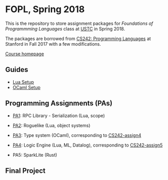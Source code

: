 # FOPL, Spring 2018

This is the repository to store assignment packages for <i>Foundations of Programmming Languages</i> class at [USTC](http://www.ustc.edu.cn) in Spring 2018.

The packages are borrowed from [CS242: Programming Languages](http://cs242.stanford.edu/) at Stanford in Fall 2017 with a few modifications.

[Course homepage](http://staff.ustc.edu.cn/~yuzhang/fopl/)
## Guides
- [Lua Setup](lua-setup.md)
- [OCaml Setup](ocaml-setup.md)
## Programming Assignments (PAs)
- [PA1](assign1/README.md): RPC Library - Serialization (Lua, scope)
- [PA2](assign2/README.md): Roguelike (Lua, object systems)
- [PA3](assign3/README.md): Type system (OCaml), corresponding to [CS242-assign4](http://cs242.stanford.edu/assignments/assign4/)
- [PA4](assign4/README.md): Logic Engine (Lua, ML, Datalog), corresponding to [CS242-assign5](http://cs242.stanford.edu/assignments/assign5/)

- PA5: SparkLite (Rust)
## Final Project



